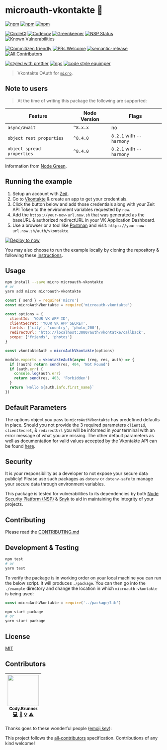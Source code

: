 # microauth-vkontakte :closed_lock_with_key:

[![npm](https://img.shields.io/npm/v/microauth-vkontakte.svg?style=flat-square)](https://www.npmjs.com/package/microauth-vkontakte)
[![npm](https://img.shields.io/npm/l/microauth-vkontakte.svg?style=flat-square)](https://www.npmjs.com/package/microauth-vkontakte)
[![npm](https://img.shields.io/npm/dt/microauth-vkontakte.svg?style=flat-square)](https://www.npmjs.com/package/microauth-vkontakte)

[![CircleCI](https://img.shields.io/circleci/project/github/microauth/microauth-vkontakte.svg?style=flat-square)](https://circleci.com/gh/microauth/microauth-vkontakte)
[![Codecov](https://img.shields.io/codecov/c/github/microauth/microauth-vkontakte.svg?style=flat-square)](https://codecov.io/gh/microauth/microauth-vkontakte)
[![Greenkeeper](https://img.shields.io/badge/Greenkeeper-enabled-brightgreen.svg?style=flat-square)](https://greenkeeper.io/)
[![NSP Status](https://nodesecurity.io/orgs/microauth/projects/0eefb70e-c3dd-4cd0-986f-ba26c0fbaca7/badge)](https://nodesecurity.io/orgs/microauth/projects/0eefb70e-c3dd-4cd0-986f-ba26c0fbaca7)
[![Known Vulnerabilities](https://snyk.io/test/github/microauth/microauth-vkontakte/badge.svg)](https://snyk.io/test/github/microauth/microauth-vkontakte)

[![Commitizen friendly](https://img.shields.io/badge/commitizen-friendly-brightgreen.svg?style=flat-square)](http://commitizen.github.io/cz-cli/)
[![PRs Welcome](https://img.shields.io/badge/PRs-welcome-brightgreen.svg?style=flat-square)](https://github.com/microauth/microauth-vkontakte/pulls)
[![semantic-release](https://img.shields.io/badge/%20%20%F0%9F%93%A6%F0%9F%9A%80-semantic--release-e10079.svg?style=flat-square)](https://github.com/semantic-release/semantic-release)
[![All Contributors](https://img.shields.io/badge/all_contributors-1-orange.svg?style=flat-square)](#contributors)

[![styled with prettier](https://img.shields.io/badge/styled_with-prettier-ff69b4.svg?style=flat-square)](https://github.com/prettier/prettier)
[![nps](https://img.shields.io/badge/scripts%20run%20with-nps-blue.svg?style=flat-square)](https://github.com/kentcdodds/nps)
[![code style equimper](https://img.shields.io/badge/code%20style-equimper-blue.svg?style=flat-square)](https://github.com/EQuimper/eslint-config-equimper)

> Vkontakte OAuth for [`micro`](https://github.com/zeit/micro).

## Note to users

> At the time of writing this package the following are supported:

Feature | Node Version | Flags
---------|----------|---------
 `async/await` | `^8.x.x` | no
 `object rest properties` | `^8.4.0` | `8.2.1` with `--harmony`
 `object spread properties` | `^8.4.0` | `8.2.1` with `--harmony`

Information from [Node Green](http://node.green/#ESNEXT-candidate--stage-3-).

## Running the example

1. Setup an account with [Zeit](https://zeit.co).
2. Go to [Vkontakte](https://vk.com/editapp?act=create) & create an app to get your credentials.
3. Click the button below and add those credentials along with your Zeit API Token to the environment variables requested by `now`.
4. Add the `https://your-now-url.now.sh` that was generated as the baseURL & authorized redirectURL in your VK Application Dashboard.
5. Use a browser or a tool like [Postman](https://www.getpostman.com/postman) and visit: `https://your-now-url.now.sh/auth/vkontakte`.

[![Deploy to now](https://deploy.now.sh/static/button.svg)](https://deploy.now.sh/?repo=https://github.com/microauth/microauth-vkontakte/tree/master/example&env=VK_APP_ID&env=VK_APP_SECRET)

You may also choose to run the example locally by cloning the repository & following these [instructions](https://github.com/microauth/microauth-vkontakte/example/#readme).

## Usage

```sh
npm install --save micro microauth-vkontakte
# or
yarn add micro microauth-vkontakte
```

```js
const { send } = require('micro')
const microAuthVkontakte = require('microauth-vkontakte')

const options = {
  clientId: 'YOUR VK APP ID',
  clientSecret: 'YOUR VK APP SECRET',
  fields: ['city', 'country', 'photo_200'],
  redirectUrl: 'http://localhost:3000/auth/vkontatke/callback',
  scope: ['friends', 'photos']
}

const vkontakteAuth = microAuthVkontakte(options)

module.exports = vkontakteAuth(async (req, res, auth) => {
  if (!auth) return send(res, 404, 'Not Found')
  if (auth.err) {
    console.log(auth.err)
    return send(res, 403, 'Forbidden')
  }
  return `Hello ${auth.info.first_name}`
})
```

## Default Parameters

The options object you pass to `microAuthVkontakte` has predefined defaults in place. Should you not provide the 3 required parameters `clientId`, `clientSecret`, & `redirectUrl` you will be informed in your terminal with an error message of what you are missing. The other default parameters as well as documentation for valid values accepted by the Vkontakte API can be found [here](https://github.com/microauth/microauth-vkontakte/blob/master/src/utils/vkOpts.js).

## Security

It is your responsibility as a developer to not expose your secure data publicly! Please use such packages as `dotenv` or `dotenv-safe` to manage your secure data through environment variables.

This package is tested for vulnerabilities to its dependencies by both [Node Security Platform (NSP)](https://nodesecurity.io) & [Snyk](https://snyk.io) to aid in maintaining the integrity of your projects.

## Contributing

Please read the [CONTRIBUTING.md](https://github.com/microauth/microauth-vkontakte/blob/master/CONTRIBUTING.md)

## Development & Testing

```sh
npm test
# or
yarn test
```

To verify the package is in working order on your local machine you can run the below script. It will produces `./package`. You can then go into the `./example` directory and change the location in which `microauth-vkontakte` is being used:

```js
const microAuthVkontakte = require('../package/lib')
```

```sh
npm start package
# or
yarn start package
```

## License

[MIT](https://github.com/microauth/microauth-vkontakte/blob/master/LICENSE)

## Contributors

<!-- ALL-CONTRIBUTORS-LIST:START - Do not remove or modify this section -->
| [<img src="https://avatars2.githubusercontent.com/u/19720404?v=4" width="100px;"/><br /><sub>Cody Brunner</sub>](https://rcws-development.com/)<br />[💻](https://github.com/microauth/microauth-vkontakte/commits?author=rockchalkwushock "Code") [📖](https://github.com/microauth/microauth-vkontakte/commits?author=rockchalkwushock "Documentation") [💡](#example-rockchalkwushock "Examples") [⚠️](https://github.com/microauth/microauth-vkontakte/commits?author=rockchalkwushock "Tests") |
| :---: |
<!-- ALL-CONTRIBUTORS-LIST:END -->
Thanks goes to these wonderful people ([emoji key](https://github.com/kentcdodds/all-contributors#emoji-key)):

<!-- ALL-CONTRIBUTORS-LIST:START - Do not remove or modify this section --><!-- ALL-CONTRIBUTORS-LIST:END -->

This project follows the [all-contributors](https://github.com/kentcdodds/all-contributors) specification. Contributions of any kind welcome!
